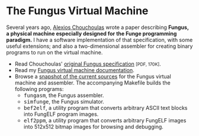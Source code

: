 # The Fungus Virtual Machine

Several years ago, [Alexios Chouchoulas](http://www.bedroomlan.org/~alexios/coding.html#befunge)
wrote a paper describing **Fungus, a physical machine especially designed for the Funge
programming paradigm.** I have a software implementation of that specification, with some
useful extensions; and also a two-dimensional assembler for creating binary programs to
run on the virtual machine.

- Read Chouchoulas' [original Fungus specification](https://quuxplusone.github.io/Fungus/docs/fungus.pdf)
  <small>[PDF, 170K]</small>.
- Read my [Fungus virtual machine documentation](https://quuxplusone.github.io/Fungus).
- Browse a [snapshot of the current sources](https://github.com/Quuxplusone/Fungus/tree/master/src)
  for the Fungus virtual machine and assembler. The accompanying Makefile builds the following programs: 
  - <tt>fungasm</tt>, the Fungus assembler.
  - <tt>simfunge</tt>, the Fungus simulator.
  - <tt>bef2elf</tt>, a utility program that converts arbitrary ASCII text blocks into FungELF program images.
  - <tt>elf2ppm</tt>, a utility program that converts arbitrary FungELF images into 512x512 bitmap images for browsing and debugging.
